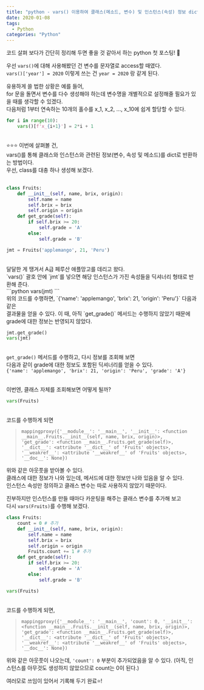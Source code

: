 ```yaml
---
title: "python - vars() 이용하여 클래스(메소드, 변수) 및 인스턴스(속성) 정보 dict로 반환"
date: 2020-01-08
tags:
  - Python
categories: "Python"
---
```


코드 살펴 보다가 간단히 정리해 두면 좋을 것 같아서 하는 python 첫 포스팅! 🤞<br>

우선 `vars()`에 대해 사용해봤던 건 변수를 문자열로 access할 때였다.<br>
`vars()['year'] = 2020` 이렇게 쓰는 건 `year = 2020` 랑 같게 된다.<br>

유용하게 쓸 법한 상황은 예를 들어,<br> 
for 문을 돌면서 변수를 다수 생성해야 하는데 변수명을 개별적으로 설정해줄 필요가 있을 때를 생각할 수 있겠다.<br>
다음처럼 1부터 연속하는 10개의 홀수를 x_1, x_2, ..., x_10에 쉽게 할당할 수 있다.<br>

```python
for i in range(10):
    vars()[f'x_{i+1}'] = 2*i + 1
```
<br>
⭐⭐⭐ 이번에 살펴볼 건, <br>
vars()를 통해 클래스와 인스턴스와 관련된 정보(변수, 속성 및 메소드)를 dict로 반환하는 방법이다.<br>
우선, class를 대충 하나 생성해 보겠다.<br>
<br>

```python
class Fruits:
    def __init__(self, name, brix, origin):
        self.name = name
        self.brix = brix
        self.origin = origin
    def get_grade(self):
        if self.brix >= 20:
            self.grade = 'A'
        else:
            self.grade = 'B'

jmt = Fruits('applemango', 21, 'Peru')
```
<br>
달달한 게 땡겨서 A급 페루산 애플망고를 데리고 왔다.<br>
`vars()` 괄호 안에 `jmt`를 넣으면 해당 인스턴스가 가진 속성들을 딕셔너리 형태로 반환해 준다.<br>
```python
vars(jmt)
```
<br>위의 코드를 수행하면, `{'name': 'applemango', 'brix': 21, 'origin': 'Peru'}` 다음과 같은 <br> 결과물을 얻을 수 있다. 이 때, 아직  `get_grade()` 메서드는 수행하지 않았기 때문에 grade에 대한 정보는 반영되지 않았다.<br>

```python
jmt.get_grade()
vars(jmt)
```
<br>`get_grade()` 메서드를 수행하고, 다시 정보를 조회해 보면 <br>다음과 같이 grade에 대한 정보도 포함된 딕셔너리를 얻을 수 있다.<br>
`{'name': 'applemango', 'brix': 21, 'origin': 'Peru', 'grade': 'A'}` 

<br> 이번엔, 클래스 자체를 조회해보면 어떻게 될까? <br>
```python
vars(Fruits)
```
<br>코드를 수행하게 되면
> `mappingproxy({'__module__': '__main__',
              '__init__': <function __main__.Fruits.__init__(self, name, brix, origin)>,
              'get_grade': <function __main__.Fruits.get_grade(self)>,
              '__dict__': <attribute '__dict__' of 'Fruits' objects>,
              '__weakref__': <attribute '__weakref__' of 'Fruits' objects>,
              '__doc__': None})`

위와 같은 아웃풋을 받아볼 수 있다. <br>
클래스에 대한 정보가 나와 있는데, 메서드에 대한 정보만 나와 있음을 알 수 있다. <br>
인스턴스 속성만 정의하고 클래스 변수는 따로 사용하지 않았기 때문이다.<br>

진부하지만 인스턴스를 만들 때마다 카운팅을 해주는 클래스 변수를 추가해 보고<br> 
다시 `vars(Fruits)`를 수행해 보겠다.<br>

```python
class Fruits:
    count = 0 # 추가
    def __init__(self, name, brix, origin):
        self.name = name
        self.brix = brix
        self.origin = origin 
        Fruits.count += 1 # 추가
    def get_grade(self):
        if self.brix >= 20:
            self.grade = 'A'
        else:
            self.grade = 'B'

vars(Fruits)
```
<br>코드를 수행하게 되면, 
> `mappingproxy({'__module__': '__main__',
              'count': 0,
              '__init__': <function __main__.Fruits.__init__(self, name, brix, origin)>,
              'get_grade': <function __main__.Fruits.get_grade(self)>,
              '__dict__': <attribute '__dict__' of 'Fruits' objects>,
              '__weakref__': <attribute '__weakref__' of 'Fruits' objects>,
              '__doc__': None})`

위와 같은 아웃풋이 나오는데, `'count': 0` 부분이 추가되었음을 알 수 있다. (아직, 인스턴스를 아무것도 생성하지 않았으므로 count는 0이 된다.)<br>


여러모로 쓰임이 있어서 기록해 두기 완료⭐! 




